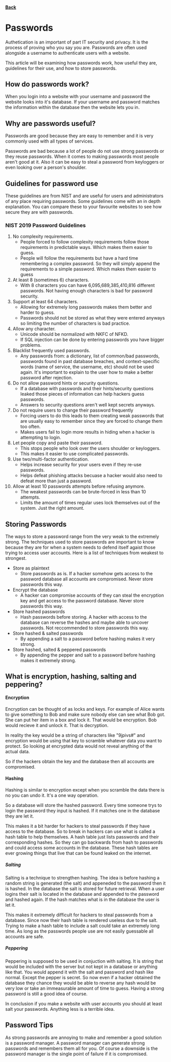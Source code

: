 #### [Back](./README.md)

# Passwords
Authetication is an important of part IT security and privacy. It is the process of proving who you say you are. Passwords are often used alongside a username to authenticate users with a website.

This article will be examining how passwords work, how useful they are, guidelines for their use, and how to store passwords.

## How do passwords work?
When you login into a website with your username and password the website looks into it's database. If your username and password matches the information within the database then the website lets you in. 

## Why are passwords useful?
Passwords are good because they are easy to remember and it is very commonly used with all types of services. 

Passwords are bad because a lot of people do not use strong passwords or they reuse passwords. When it comes to making passwords most people aren't good at it. Also it can be easy to steal a password from keyloggers or even looking over a person's shoulder.

## Guidelines for password use
These guidelines are from NIST and are useful for users and administrators of any place requiring passwords. Some guidelines come with an in depth explanation. You can compare these to your favourite websites to see how secure they are with passwords.

### NIST 2019 Password Guidelines
1. No complexity requirements. 
   * People forced to follow complexity requirements follow those requirements in predictable ways. Which makes them easier to guess.
   * People will follow the requirements but have a hard time remembering a complex password. So they will simply append the requirements to a simple password. Which makes them easier to guess
2. At least 8 (sometimes 6) characters.
   * With 8 characters you can have 6,095,689,385,410,816 different passwords. Not having enough characters is bad for password security.
3. Support at least 64 characters.
   * Allowing for extremely long passwords makes them better and harder to guess.
   * Passwords should not be stored as what they were entered anyways so limiting the number of characters is bad practice. 
4. Allow any character.
   * Unicode should be normalized with NKFC of NFKD.
   * If SQL injection can be done by entering passwords you have bigger problems.
5. Blacklist frequently used passwords.
   * Any passwords from: a dictionary, list of common/bad passwords, passwords found in past database breaches, and context-specific words (name of service, the username, etc) should not be used again. It's important to explain to the user how to make a better password after rejection.
6. Do not allow password hints or security questions.
   * If a database with passwords and their hints/security questions leaked those pieces of information can help hackers guess passwords. 
   * Answers to security questions aren't well kept secrets anyways.
7. Do not require users to change their password frequently
   * Forcing users to do this leads to them creating weak passwords that are usually easy to remember since they are forced to change them too often.
   * Makes users fail to login more results in hiding when a hacker is attempting to login.
8. Let people copy and paste their password.
   * This stops people who look over the users shoulder or keyloggers.
   * This makes it easier to use complicated passwords.
9. Use two/multi-factor authentication.
   * Helps increase security for your users even if they re-use passwords.
   * Helps defeat phishing attacks becuase a hacker would also need to defeat more than just a password.
10. Allow at least 10 passwords attempts before refusing anymore. 
    * The weakest passwords can be brute-forced in less than 10 attempts.
    * Limits the amount of times regular uses lock themselves out of the system. Just the right amount.

## Storing Passwords
The ways to store a password range from the very weak to the extremely strong. The techniques used to store passwords are important to know because they are for when a system needs to defend itself agaist those trying to access user accounts. Here is a list of techniques from weakest to strongest.
* Store as plaintext
  * Store passwords as is. If a hacker somehow gets access to the password database all accounts are compromised. Never store passwords this way.
* Encrypt the database
  * A hacker can compromise accounts of they can steal the encryption key and get access to the password database. Never store passwords this way.
* Store hashed passwords
  * Hash passwords before storing. A hacker with access to the database can reverse the hashes and maybe able to uncover passwords. Not reccommended to store passwords this way.
* Store hashed & salted passwords
  * By appending a salt to a password before hashing makes it very strong. 
* Store hashed, salted & peppered passwords
  * By appending the pepper and salt to a password before hashing makes it extremely strong.

## What is encryption, hashing, salting and peppering?

#### Encryption 
Encryption can be thought of as locks and keys. For example of Alice wants to give something to Bob and make sure nobody else can see what Bob got. She can put her item in a box and lock it. That would be encryption. Bob would recieve it and unlock it. That is decryption. 

In reality the key would be a string of characters like "9jpivs#" and encryption would be using that key to scramble whatever data you want to protect. So looking at encrypted data would not reveal anything of the actual data.

So if the hackers obtain the key and the database then all accounts are compromised.

#### Hashing
Hashing is similar to encryption except when you scramble the data there is no you can undo it. It's a one way operation.

So a database will store the hashed password. Every time someone trys to login the password they input is hashed. If it matches one in the database they are let it.

This makes it a bit harder for hackers to steal passwords if they have access to the database. So to break in hackers can use what is called a hash table to help themselves. A hash table just lists passwords and their corresponding hashes. So they can go backwards from hash to passwords and could access some accounts in the database. These hash tables are ever growing things that live that can be found leaked on the internet.

##### Salting
Salting is a technique to strengthen hashing. The idea is before hashing a random string is generated (the salt) and appeneded to the password then it is hashed. In the database the salt is stored for future retrieval. When a user logins their salt is located in the database and appended to the password and hashed again. If the hash matches what is in the database the user is let it. 

This makes it extremely difficult for hackers to steal passwords from a database. Since now their hash table is rendered useless due to the salt. Trying to make a hash table to include a salt could take an extremely long time. As long as the passwords people use are not easily guessable all accounts are safe.

##### Peppering
Peppering is supposed to be used in conjuction with salting. It is string that would be included with the server but not kept in a database or anything like that. You would append it with the salt and password and hash like normal. Except the pepper is secret. So now even if a hacker obtained the database they chance they would be able to reverse any hash would be very low or take an immeasurable amount of time to guess. Having a strong password is still a good idea of course.

In conclusion if you make a website with user accounts you should at least salt your passwords. Anything less is a terrible idea.

## Password Tips
As strong passwords are annoying to make and remember a good solution is a password manager. A password manager can generate strong passwords and remembers them all for you. Of course a downside is the password manager is the single point of failure if it is compromised.
